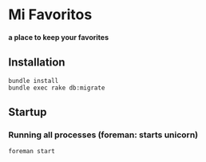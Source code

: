 Mi Favoritos
===========

#### a place to keep your favorites

## Installation
```
bundle install
bundle exec rake db:migrate
```

## Startup

### Running all processes (foreman: starts unicorn)
```
foreman start
```